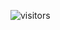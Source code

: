 

![visitors](https://visitor-badge.laobi.icu/badge?page_id=f-mohamed-abdullah.f-mohamed-abdullah)


<!--
[![Ashutosh's github activity graph](https://github-readme-activity-graph.vercel.app/graph?username=f-mohamed-abdullah&theme=dracula)](https://github.com/ashutosh00710/github-readme-activity-graph)
<hr>
<p align="center">
     <a href="https://www.linkedin.com/in/f-mohamed-abdullah/">
          <img src="https://raw.githubusercontent.com/vhanla/vhanla/master/.gitassets/walkingmario.gif"></a>
</p>
<hr>
<p align="center">
  <img src="https://capsule-render.vercel.app/api?type=waving&color=gradient&height=100&section=footer"/>
</p>
-->
